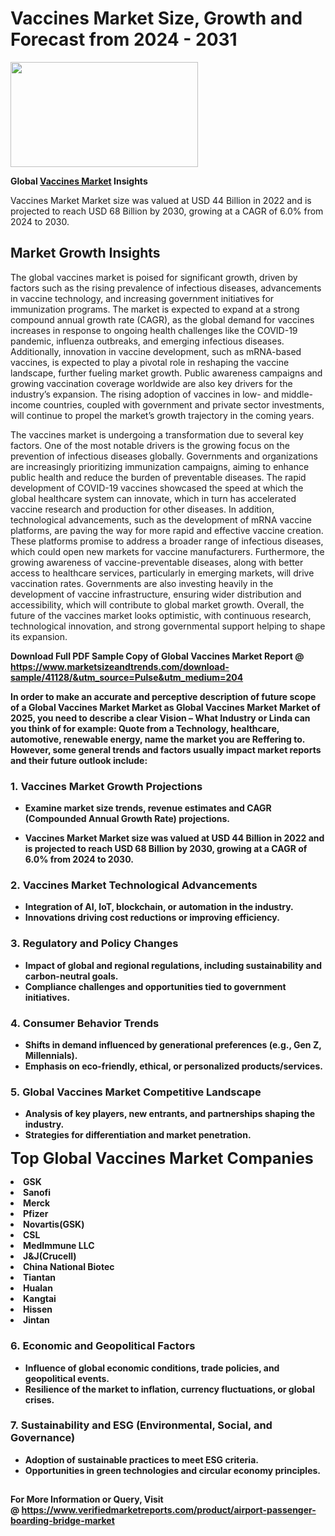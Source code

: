 <H1>Vaccines Market Size, Growth and Forecast from 2024 - 2031</H1><img class="aligncenter size-medium wp-image-584254" src="https://thirdeyenews.in/wp-content/uploads/2024/09/Global-Market-Research-300x168.jpeg" alt="" width="300" height="168" /><p><strong>Global&nbsp;<a href="https://www.marketsizeandtrends.com/download-sample/41128/&amp;utm_source=Pulse&amp;utm_medium=204">Vaccines Market</a> Insights</strong></p><p>Vaccines Market Market size was valued at USD 44 Billion in 2022 and is projected to reach USD 68 Billion by 2030, growing at a CAGR of 6.0% from 2024 to 2030.</p><p><h2>Market Growth Insights</h2> <p>The global vaccines market is poised for significant growth, driven by factors such as the rising prevalence of infectious diseases, advancements in vaccine technology, and increasing government initiatives for immunization programs. The market is expected to expand at a strong compound annual growth rate (CAGR), as the global demand for vaccines increases in response to ongoing health challenges like the COVID-19 pandemic, influenza outbreaks, and emerging infectious diseases. Additionally, innovation in vaccine development, such as mRNA-based vaccines, is expected to play a pivotal role in reshaping the vaccine landscape, further fueling market growth. Public awareness campaigns and growing vaccination coverage worldwide are also key drivers for the industry’s expansion. The rising adoption of vaccines in low- and middle-income countries, coupled with government and private sector investments, will continue to propel the market’s growth trajectory in the coming years.</p> <p><strong></strong></p> <p>The vaccines market is undergoing a transformation due to several key factors. One of the most notable drivers is the growing focus on the prevention of infectious diseases globally. Governments and organizations are increasingly prioritizing immunization campaigns, aiming to enhance public health and reduce the burden of preventable diseases. The rapid development of COVID-19 vaccines showcased the speed at which the global healthcare system can innovate, which in turn has accelerated vaccine research and production for other diseases. In addition, technological advancements, such as the development of mRNA vaccine platforms, are paving the way for more rapid and effective vaccine creation. These platforms promise to address a broader range of infectious diseases, which could open new markets for vaccine manufacturers. Furthermore, the growing awareness of vaccine-preventable diseases, along with better access to healthcare services, particularly in emerging markets, will drive vaccination rates. Governments are also investing heavily in the development of vaccine infrastructure, ensuring wider distribution and accessibility, which will contribute to global market growth. Overall, the future of the vaccines market looks optimistic, with continuous research, technological innovation, and strong governmental support helping to shape its expansion.</p> <p><strong></p><p><span class=""><strong>Download Full PDF Sample Copy of Global Vaccines Market Report</strong> @ <a href="https://www.marketsizeandtrends.com/download-sample/41128/&amp;utm_source=Pulse&amp;utm_medium=204" target="_blank">https://www.marketsizeandtrends.com/download-sample/41128/&amp;utm_source=Pulse&amp;utm_medium=204</a></span></p><p>In order to make an accurate and perceptive description of future scope of a Global&nbsp;Vaccines Market Market as Global&nbsp;Vaccines Market Market of 2025, you need to describe a clear Vision &ndash; What Industry or Linda can you think of for example: Quote from a Technology, healthcare, automotive, renewable energy, name the market you are Reffering to. However, some general trends and factors usually impact market reports and their future outlook include:</p><h3>1.&nbsp;<strong>Vaccines Market Growth Projections</strong></h3><ul><li>Examine market size trends, revenue estimates and CAGR (Compounded Annual Growth Rate) projections.</li><li><p>Vaccines Market Market size was valued at USD 44 Billion in 2022 and is projected to reach USD 68 Billion by 2030, growing at a CAGR of 6.0% from 2024 to 2030.</p></li></ul><h3>2.&nbsp;<strong>Vaccines Market Technological Advancements</strong></h3><ul><li>Integration of AI, IoT, blockchain, or automation in the industry.</li><li>Innovations driving cost reductions or improving efficiency.</li></ul><h3>3.&nbsp;<strong>Regulatory and Policy Changes</strong></h3><ul><li>Impact of global and regional regulations, including sustainability and carbon-neutral goals.</li><li>Compliance challenges and opportunities tied to government initiatives.</li></ul><h3>4.&nbsp;<strong>Consumer Behavior Trends</strong></h3><ul><li>Shifts in demand influenced by generational preferences (e.g., Gen Z, Millennials).</li><li>Emphasis on eco-friendly, ethical, or personalized products/services.</li></ul><h3>5.&nbsp;<strong>Global Vaccines Market Competitive Landscape</strong></h3><ul><li>Analysis of key players, new entrants, and partnerships shaping the industry.</li><li>Strategies for differentiation and market penetration.</li></ul><p data-pm-slice="1 1 []"><span style="color: inherit; font-family: inherit; font-size: 25px;">Top Global Vaccines Market Companies</span></p><div class="" data-test-id=""><p><li>GSK</li><li> Sanofi</li><li> Merck</li><li> Pfizer</li><li> Novartis(GSK)</li><li> CSL</li><li> MedImmune LLC</li><li> J&J(Crucell)</li><li> China National Biotec</li><li> Tiantan</li><li> Hualan</li><li> Kangtai</li><li> Hissen</li><li> Jintan</li></p></div><h3>6.&nbsp;<strong>Economic and Geopolitical Factors</strong></h3><ul><li>Influence of global economic conditions, trade policies, and geopolitical events.</li><li>Resilience of the market to inflation, currency fluctuations, or global crises.</li></ul><h3>7.&nbsp;<strong>Sustainability and ESG (Environmental, Social, and Governance)</strong></h3><ul><li>Adoption of sustainable practices to meet ESG criteria.</li><li>Opportunities in green technologies and circular economy principles.</li></ul><h2><strong style="font-size: 14px;">For More Information or Query, Visit @&nbsp;</strong><a style="background-color: #ffffff; font-size: 14px;" href="https://www.marketsizeandtrends.com/report/vaccines-market/" target="_blank">https://www.verifiedmarketreports.com/product/airport-passenger-boarding-bridge-market</a></h2>
